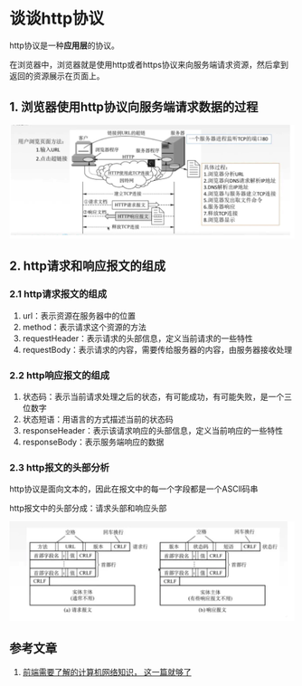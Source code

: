 # 谈谈http协议

http协议是一种**应用层**的协议。

在浏览器中，浏览器就是使用http或者https协议来向服务端请求资源，然后拿到返回的资源展示在页面上。

## 1. 浏览器使用http协议向服务端请求数据的过程

![http01](../images/http01.jpg)



## 2. http请求和响应报文的组成

### 2.1 http请求报文的组成

1. url：表示资源在服务器中的位置
2. method：表示请求这个资源的方法
3. requestHeader：表示请求的头部信息，定义当前请求的一些特性
4. requestBody：表示请求的内容，需要传给服务器的内容，由服务器接收处理



### 2.2 http响应报文的组成

1. 状态码：表示当前请求处理之后的状态，有可能成功，有可能失败，是一个三位数字
2. 状态短语：用语言的方式描述当前的状态码
3. responseHeader：表示该请求响应的头部信息，定义当前响应的一些特性
4. responseBody：表示服务端响应的数据



### 2.3 http报文的头部分析

http协议是面向文本的，因此在报文中的每一个字段都是一个ASCll码串

http报文中的头部分成：请求头部和响应头部

![http02](../images/http02.jpg)



## 参考文章

1. [前端需要了解的计算机网络知识， 这一篇就够了](https://juejin.im/post/5e51febde51d4526c932b390?utm_source=gold_browser_extension#heading-51)

